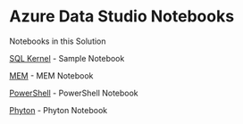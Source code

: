 # Azure Data Studio Notebooks

Notebooks in this Solution

[SQL Kernel](sql_notebook.ipynb) - Sample Notebook

[MEM](MEM.ipynb) - MEM Notebook

[PowerShell](powershellNotebook.ipynb) - PowerShell Notebook

[Phyton](PhytonNotebook.ipynb) - Phyton Notebook